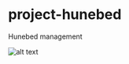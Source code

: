 # project-hunebed
Hunebed management

![alt text](https://f.jwwb.nl/public/r/o/e/temp-pjcmtzjvjotcpkkgglbg/01_a_hunebed-1.gif "Fokke/Sukke")
